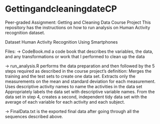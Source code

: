 # GettingandcleaningdateCP
Peer-graded Assignment: Getting and Cleaning Data Course Project
This repository has the instructions on how to run analysis on Human Activity recognition dataset.

Dataset
Human Activity Recognition Using Smartphones

Files:
-> CodeBook.md a code book that describes the variables, the data, and any transformations or work that I performed to clean up the data

-> run_analysis.R performs the data preparation and then followed by the 5 steps required as described in the course project’s definition:
Merges the training and the test sets to create one data set.
Extracts only the measurements on the mean and standard deviation for each measurement.
Uses descriptive activity names to name the activities in the data set
Appropriately labels the data set with descriptive variable names.
From the data set in step 4, creates a second, independent tidy data set with the average of each variable for each activity and each subject.

-> FinalData.txt is the exported final data after going through all the sequences described above.
